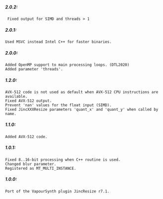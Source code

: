 ##### 2.0.2:
     Fixed output for SIMD and threads > 1

##### 2.0.1:
    Used MSVC instead Intel C++ for faster binaries.

##### 2.0.0:
    Added OpenMP support to main processing loops. (DTL2020)
    Added parameter 'threads'.

##### 1.2.0:
    AVX-512 code is not used as default when AVX-512 CPU instructions are available.
    Fixed AVX-512 output.
    Prevent 'nan' values for the float input (SIMD).
    Fixed JincXXXResize parameters 'quant_x' and 'quant_y' when called by name.

##### 1.1.0:
    Added AVX-512 code.

##### 1.0.1:
    Fixed 8..16-bit processing when C++ routine is used.
    Changed blur parameter.
    Registered as MT_MULTI_INSTANCE.

##### 1.0.0:
    Port of the VapourSynth plugin JincResize r7.1.
    